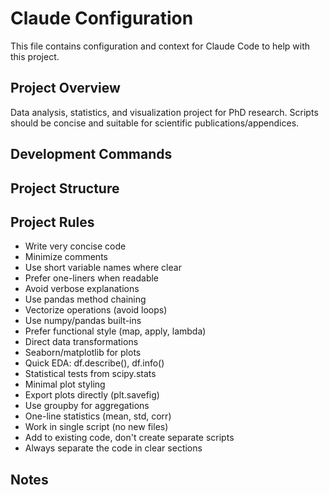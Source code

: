 # Claude Configuration

This file contains configuration and context for Claude Code to help with this project.

## Project Overview

Data analysis, statistics, and visualization project for PhD research.
Scripts should be concise and suitable for scientific publications/appendices.

## Development Commands

<!-- Add common commands used in this project -->
<!-- Example:
- `npm run dev` - Start development server
- `npm run build` - Build for production
- `npm test` - Run tests
- `npm run lint` - Run linter
-->

## Project Structure

<!-- Describe the main directories and files -->

## Project Rules

- Write very concise code
- Minimize comments
- Use short variable names where clear
- Prefer one-liners when readable
- Avoid verbose explanations
- Use pandas method chaining
- Vectorize operations (avoid loops)
- Use numpy/pandas built-ins
- Prefer functional style (map, apply, lambda)
- Direct data transformations
- Seaborn/matplotlib for plots
- Quick EDA: df.describe(), df.info()
- Statistical tests from scipy.stats
- Minimal plot styling
- Export plots directly (plt.savefig)
- Use groupby for aggregations
- One-line statistics (mean, std, corr)
- Work in single script (no new files)
- Add to existing code, don't create separate scripts
- Always separate the code in clear sections

## Notes

<!-- Any additional context or notes for Claude -->